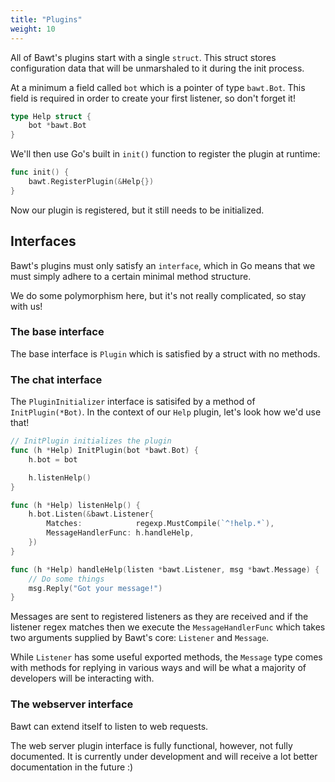 ```yaml
---
title: "Plugins"
weight: 10
---
```


All of Bawt's plugins start with a single `struct`. This struct stores configuration data that will be unmarshaled to it during the init process.

At a minimum a field called `bot` which is a pointer of type `bawt.Bot`. This field is required in order to create your first listener, so don't forget it!

```go
type Help struct {
	bot *bawt.Bot
}
```

We'll then use Go's built in `init()` function to register the plugin at runtime:


```go
func init() {
	bawt.RegisterPlugin(&Help{})
}
```

Now our plugin is registered, but it still needs to be initialized.

## Interfaces

Bawt's plugins must only satisfy an `interface`, which in Go means that we must simply adhere to a certain minimal method structure.

We do some polymorphism here, but it's not really complicated, so stay with us!

### The base interface

The base interface is `Plugin` which is satisfied by a struct with no methods.

### The chat interface

The `PluginInitializer` interface is satisifed by a method of `InitPlugin(*Bot)`. In the context of our `Help` plugin, let's look how we'd use that!

```go
// InitPlugin initializes the plugin
func (h *Help) InitPlugin(bot *bawt.Bot) {
	h.bot = bot

	h.listenHelp()
}

func (h *Help) listenHelp() {
	h.bot.Listen(&bawt.Listener{
		Matches:            regexp.MustCompile(`^!help.*`),
		MessageHandlerFunc: h.handleHelp,
	})
}

func (h *Help) handleHelp(listen *bawt.Listener, msg *bawt.Message) {
	// Do some things
	msg.Reply("Got your message!")
}
```

Messages are sent to registered listeners as they are received and if the listener regex matches then we execute the `MessageHandlerFunc` which takes two arguments supplied by Bawt's core: `Listener` and `Message`.

While `Listener` has some useful exported methods, the `Message` type comes with methods for replying in various ways and will be what a majority of developers will be interacting with.

### The webserver interface

Bawt can extend itself to listen to web requests.

The web server plugin interface is fully functional, however, not fully documented. It is currently under development and will receive a lot better documentation in the future :)